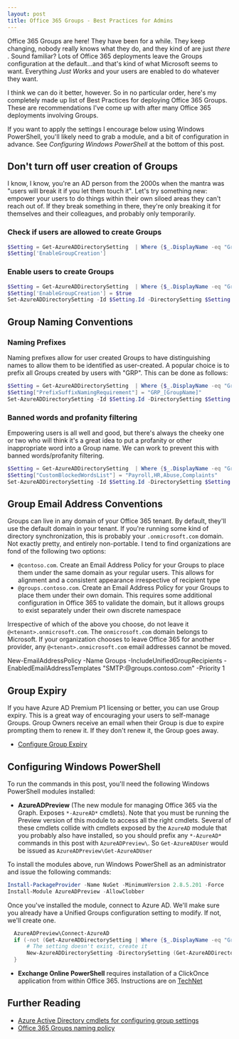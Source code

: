 ```yaml
---
layout: post
title: Office 365 Groups - Best Practices for Admins
---
```


Office 365 Groups are here! They have been for a while. They keep changing, nobody really knows what they do, and they kind of are just *there* . Sound familiar? Lots of Office 365 deployments leave the Groups configuration at the default...and that's kind of what Microsoft seems to want. Everything *Just Works* and your users are enabled to do whatever they want.

I think we can do it better, however. So in no particular order, here's my completely made up list of Best Practices for deploying Office 365 Groups. These are recommendations I've come up with after many Office 365 deployments involving Groups.

If you want to apply the settings I encourage below using Windows PowerShell, you'll likely need to grab a module, and a bit of configuration in advance. See *Configuring Windows PowerShell* at the bottom of this post.

## Don't turn off user creation of Groups

I know, I know, you're an AD person from the 2000s when the mantra was "users will break it if you let them touch it". Let's try something new: empower your users to do things within their own siloed areas they can't reach out of. If they break something in there, they're only breaking it for themselves and their colleagues, and probably only temporarily.

### Check if users are allowed to create Groups

```powershell
$Setting = Get-AzureADDirectorySetting  | Where {$_.DisplayName -eq "Group.Unified"}
$Setting['EnableGroupCreation']
```

### Enable users to create Groups

```powershell
$Setting = Get-AzureADDirectorySetting  | Where {$_.DisplayName -eq "Group.Unified"}
$Setting['EnableGroupCreation'] = $true
Set-AzureADDirectorySetting -Id $Setting.Id -DirectorySetting $Setting
```
## Group Naming Conventions

### Naming Prefixes

Naming prefixes allow for user created Groups to have distinguishing names to allow them to be identified as user-created. A popular choice is to prefix all Groups created by users with "GRP". This can be done as follows:

```powershell
$Setting = Get-AzureADDirectorySetting  | Where {$_.DisplayName -eq "Group.Unified"}
$Setting["PrefixSuffixNamingRequirement"] = "GRP_[GroupName]"
Set-AzureADDirectorySetting -Id $Setting.Id -DirectorySetting $Setting
```

### Banned words and profanity filtering

Empowering users is all well and good, but there's always the cheeky one or two who will think it's a great idea to put a profanity or other inappropriate word into a Group name. We can work to prevent this with banned words/profanity filtering.

```powershell
$Setting = Get-AzureADDirectorySetting  | Where {$_.DisplayName -eq "Group.Unified"}
$Setting["CustomBlockedWordsList"] = "Payroll,HR,Abuse,Complaints"
Set-AzureADDirectorySetting -Id $Setting.Id -DirectorySetting $Setting
```

## Group Email Address Conventions

Groups can live in any domain of your Office 365 tenant. By default, they'll use the default domain in your tenant. If you're running some kind of directory synchronization, this is probably your `.onmicrosoft.com` domain. Not exactly pretty, and entirely non-portable. I tend to find organizations are fond of the following two options:

* `@contoso.com`. Create an Email Address Policy for your Groups to place them under the same domain as your regular users. This allows for alignment and a consistent appearance irrespective of recipient type
* `@groups.contoso.com`. Create an Email Address Policy for your Groups to place them under their own domain. This requires some additional configuration in Office 365 to validate the domain, but it allows groups to exist separately under their own discrete namespace

Irrespective of which of the above you choose, do not leave it `@<tenant>.onmicrosoft.com`. The `onmicrosoft.com` domain belongs to Microsoft. If your organization chooses to leave Office 365 for another provider, any `@<tenant>.onmicrosoft.com` email addresses cannot be moved.

  New-EmailAddressPolicy -Name Groups -IncludeUnifiedGroupRecipients -EnabledEmailAddressTemplates "SMTP:@groups.contoso.com" -Priority 1

## Group Expiry

If you have Azure AD Premium P1 licensing or better, you can use Group expiry. This is a great way of encouraging your users to self-manage Groups. Group Owners receive an email when their Group is due to expire prompting them to renew it. If they don't renew it, the Group goes away.

* [Configure Group Expiry](https://docs.microsoft.com/en-us/azure/active-directory/active-directory-groups-lifecycle-azure-portal)

## Configuring Windows PowerShell

To run the commands in this post, you'll need the following Windows PowerShell modules installed:

* **AzureADPreview** (The new module for managing Office 365 via the Graph. Exposes `*-AzureAD*` cmdlets). Note that you must be running the Preview version of this module to access all the right cmdlets. Several of these cmdlets collide with cmdlets exposed by the `AzureAD` module that you probably also have installed, so you should prefix any `*-AzureAD*` commands in this post with `AzureADPreview\`. So `Get-AzureADUser` would be issued as `AzureADPreview\Get-AzureADUser`

To install the modules above, run Windows PowerShell as an administrator and issue the following commands:

```powershell
Install-PackageProvider -Name NuGet -MinimumVersion 2.8.5.201 -Force
Install-Module AzureADPreview -AllowClobber
```

Once you've installed the module, connect to Azure AD. We'll make sure you already have a Unified Groups configuration setting to modify. If not, we'll create one.

```powershell
  AzureADPreview\Connect-AzureAD
  if (-not (Get-AzureADDirectorySetting | Where {$_.DisplayName -eq "Group.Unified"})) {
      # The setting doesn't exist, create it
      New-AzureADDirectorySetting -DirectorySetting (Get-AzureADDirectorySettingTemplate | Where-Object ({$_.DisplayName -eq "Group.Unified"}).CreateDirectorySetting()
  }
```

* **Exchange Online PowerShell** requires installation of a ClickOnce application from within Office 365. Instructions are on [TechNet](https://technet.microsoft.com/en-us/library/mt775114(v=exchg.160).aspx)

## Further Reading

* [Azure Active Directory cmdlets for configuring group settings](https://docs.microsoft.com/en-gb/azure/active-directory/active-directory-accessmanagement-groups-settings-cmdlets)
* [Office 365 Groups naming policy](https://support.office.com/en-us/article/office-365-groups-naming-policy-6ceca4d3-cad1-4532-9f0f-d469dfbbb552)